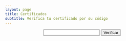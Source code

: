 ```yaml
---
layout: page
title: Certificados
subtitle: Verifica tu certificado por su código
---
```

<center>
	<input id="code" type="text">
	<input type="submit" value="Verificar" onclick="insert()" />
	<p></p>
	<div id="display"></div>
</center>

<script type="text/javascript">
	function insert(){
		fetch("../codes.json")
			.then(function(response){
				return response.json();
			})
			.then(function(myJson){
				var codeInput = document.getElementById("code");
				var messageBox = document.getElementById("display");
				var emb1 = '<iframe src="';
				var emb2 = '" width="800" height="550" frameborder="0" allowfullscreen webkitallowfullscreen msallowfullscreen></iframe>';
				if(myJson[codeInput.value] !== undefined){
					//messageBox.innerHTML = "CÓDIGO VÁLIDO\n"
					messageBox.innerHTML = emb1 + myJson[codeInput.value] + emb2;
				} else{
					//messageBox.innerHTML = "CÓDIGO INVÁLIDO";
				}
				codeInput.value = "";
			});
	}
</script>